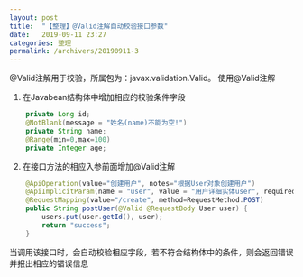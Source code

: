 ```yaml
---
layout: post
title:  "【整理】@Valid注解自动校验接口参数"
date:   2019-09-11 23:27
categories: 整理
permalink: /archivers/20190911-3
---
```


@Valid注解用于校验，所属包为：javax.validation.Valid。
使用@Valid注解

 1. 在Javabean结构体中增加相应的校验条件字段
 

```java
    private Long id;
    @NotBlank(message = "姓名(name)不能为空!")
    private String name;
    @Range(min=0,max=100)
    private Integer age;
```

 2. 在接口方法的相应入参前面增加@Valid注解
```java
    @ApiOperation(value="创建用户", notes="根据User对象创建用户")
    @ApiImplicitParam(name = "user", value = "用户详细实体user", required = true, dataType = "User")
    @RequestMapping(value="/create", method=RequestMethod.POST)
    public String postUser(@Valid @RequestBody User user) {
        users.put(user.getId(), user);
        return "success";
    }
```
当调用该接口时，会自动校验相应字段，若不符合结构体中的条件，则会返回错误并报出相应的错误信息